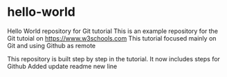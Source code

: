 # hello-world
Hello World repository for Git tutorial
This is an example repository for the Git tutoial on https://www.w3schools.com
This tutorial focused mainly on Git and using Github as remote

This repository is built step by step in the tutorial.
It now includes steps for Github
Added update readme new line
